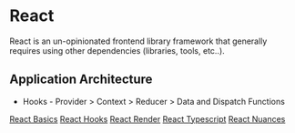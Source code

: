 # React

React is an un-opinionated frontend library framework that generally requires using other dependencies (libraries, tools, etc..).

## Application Architecture

- Hooks - Provider > Context > Reducer > Data and Dispatch Functions

[React Basics](https://harryliu.design/docs-md/react-basics)
[React Hooks](https://harryliu.design/docs-md/react-hooks)
[React Render](https://harryliu.design/docs-md/react-render)
[React Typescript](https://harryliu.design/docs-md/react-typescript)
[React Nuances](https://harryliu.design/docs-md/react-nuances)
